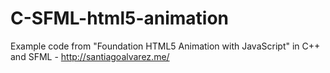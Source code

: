 # C-SFML-html5-animation
Example code from "Foundation HTML5 Animation with JavaScript" in C++ and SFML - http://santiagoalvarez.me/
